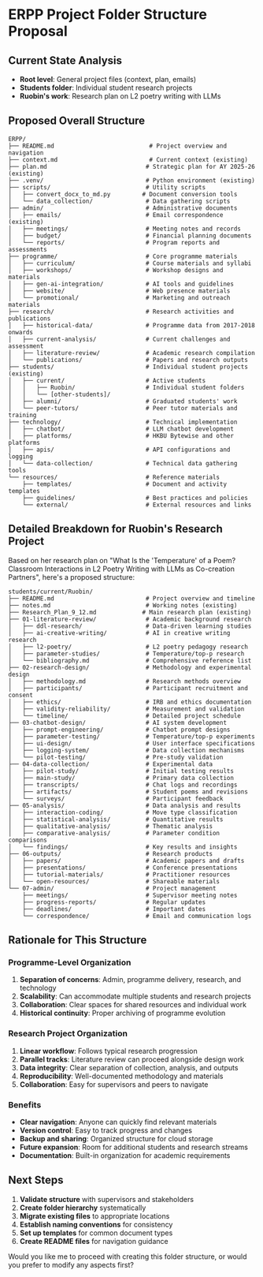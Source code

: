 # ERPP Project Folder Structure Proposal

## Current State Analysis
- **Root level**: General project files (context, plan, emails)
- **Students folder**: Individual student research projects
- **Ruobin's work**: Research plan on L2 poetry writing with LLMs

## Proposed Overall Structure

```
ERPP/
├── README.md                           # Project overview and navigation
├── context.md                          # Current context (existing)
├── plan.md                            # Strategic plan for AY 2025-26 (existing)
├── .venv/                             # Python environment (existing)
├── scripts/                           # Utility scripts
│   ├── convert_docx_to_md.py         # Document conversion tools
│   └── data_collection/               # Data gathering scripts
├── admin/                             # Administrative documents
│   ├── emails/                        # Email correspondence (existing)
│   ├── meetings/                      # Meeting notes and records
│   ├── budget/                        # Financial planning documents
│   └── reports/                       # Program reports and assessments
├── programme/                         # Core programme materials
│   ├── curriculum/                    # Course materials and syllabi
│   ├── workshops/                     # Workshop designs and materials
│   ├── gen-ai-integration/            # AI tools and guidelines
│   ├── website/                       # Web presence materials
│   └── promotional/                   # Marketing and outreach materials
├── research/                          # Research activities and publications
│   ├── historical-data/               # Programme data from 2017-2018 onwards
│   ├── current-analysis/              # Current challenges and assessment
│   ├── literature-review/             # Academic research compilation
│   └── publications/                  # Papers and research outputs
├── students/                          # Individual student projects (existing)
│   ├── current/                       # Active students
│   │   ├── Ruobin/                    # Individual student folders
│   │   └── [other-students]/
│   ├── alumni/                        # Graduated students' work
│   └── peer-tutors/                   # Peer tutor materials and training
├── technology/                        # Technical implementation
│   ├── chatbot/                       # LLM chatbot development
│   ├── platforms/                     # HKBU Bytewise and other platforms
│   ├── apis/                          # API configurations and logging
│   └── data-collection/               # Technical data gathering tools
└── resources/                         # Reference materials
    ├── templates/                     # Document and activity templates
    ├── guidelines/                    # Best practices and policies
    └── external/                      # External resources and links
```

## Detailed Breakdown for Ruobin's Research Project

Based on her research plan on "What Is the 'Temperature' of a Poem? Classroom Interactions in L2 Poetry Writing with LLMs as Co-creation Partners", here's a proposed structure:

```
students/current/Ruobin/
├── README.md                          # Project overview and timeline
├── notes.md                           # Working notes (existing)
├── Research_Plan_9_12.md             # Main research plan (existing)
├── 01-literature-review/              # Academic background research
│   ├── ddl-research/                  # Data-driven learning studies
│   ├── ai-creative-writing/           # AI in creative writing research
│   ├── l2-poetry/                     # L2 poetry pedagogy research
│   ├── parameter-studies/             # Temperature/top-p research
│   └── bibliography.md                # Comprehensive reference list
├── 02-research-design/                # Methodology and experimental design
│   ├── methodology.md                 # Research methods overview
│   ├── participants/                  # Participant recruitment and consent
│   ├── ethics/                        # IRB and ethics documentation
│   ├── validity-reliability/          # Measurement and validation
│   └── timeline/                      # Detailed project schedule
├── 03-chatbot-design/                 # AI system development
│   ├── prompt-engineering/            # Chatbot prompt designs
│   ├── parameter-testing/             # Temperature/top-p experiments
│   ├── ui-design/                     # User interface specifications
│   ├── logging-system/                # Data collection mechanisms
│   └── pilot-testing/                 # Pre-study validation
├── 04-data-collection/                # Experimental data
│   ├── pilot-study/                   # Initial testing results
│   ├── main-study/                    # Primary data collection
│   ├── transcripts/                   # Chat logs and recordings
│   ├── artifacts/                     # Student poems and revisions
│   └── surveys/                       # Participant feedback
├── 05-analysis/                       # Data analysis and results
│   ├── interaction-coding/            # Move type classification
│   ├── statistical-analysis/          # Quantitative results
│   ├── qualitative-analysis/          # Thematic analysis
│   ├── comparative-analysis/          # Parameter condition comparisons
│   └── findings/                      # Key results and insights
├── 06-outputs/                        # Research products
│   ├── papers/                        # Academic papers and drafts
│   ├── presentations/                 # Conference presentations
│   ├── tutorial-materials/            # Practitioner resources
│   └── open-resources/                # Shareable materials
└── 07-admin/                          # Project management
    ├── meetings/                      # Supervisor meeting notes
    ├── progress-reports/              # Regular updates
    ├── deadlines/                     # Important dates
    └── correspondence/                # Email and communication logs
```

## Rationale for This Structure

### Programme-Level Organization
1. **Separation of concerns**: Admin, programme delivery, research, and technology
2. **Scalability**: Can accommodate multiple students and research projects
3. **Collaboration**: Clear spaces for shared resources and individual work
4. **Historical continuity**: Proper archiving of programme evolution

### Research Project Organization
1. **Linear workflow**: Follows typical research progression
2. **Parallel tracks**: Literature review can proceed alongside design work
3. **Data integrity**: Clear separation of collection, analysis, and outputs
4. **Reproducibility**: Well-documented methodology and materials
5. **Collaboration**: Easy for supervisors and peers to navigate

### Benefits
- **Clear navigation**: Anyone can quickly find relevant materials
- **Version control**: Easy to track progress and changes
- **Backup and sharing**: Organized structure for cloud storage
- **Future expansion**: Room for additional students and research streams
- **Documentation**: Built-in organization for academic requirements

## Next Steps

1. **Validate structure** with supervisors and stakeholders
2. **Create folder hierarchy** systematically
3. **Migrate existing files** to appropriate locations
4. **Establish naming conventions** for consistency
5. **Set up templates** for common document types
6. **Create README files** for navigation guidance

Would you like me to proceed with creating this folder structure, or would you prefer to modify any aspects first?